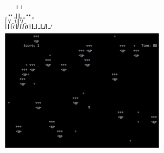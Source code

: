          | |

\_ ** \_**| |\_ \_ ** \_**  
| '**/ \_ \ **| '**/ \_ \
| | | **/ |_| | | (_) |
|\_| \_**|\__|_| \_**/

![picture](screenshots/1.png)
